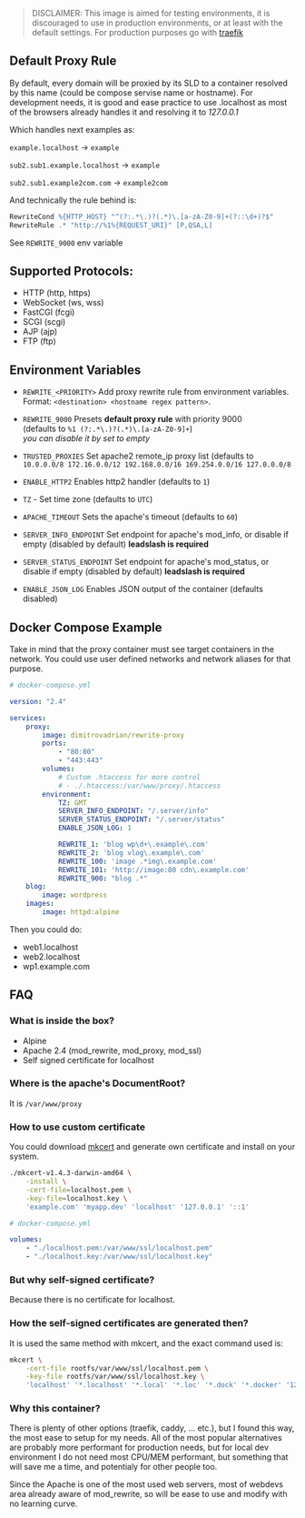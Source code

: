 > DISCLAIMER: This image is aimed for testing environments, it is discouraged to use in production environments, or at least with the default settings.
> For production purposes go with [traefik](https://traefik.io/)

## Default Proxy Rule

By default, every domain will be proxied by its SLD to a container resolved by this name (could be compose servise name or hostname). For development needs, it is good and ease practice to use .localhost as most of the browsers already handles it and resolving it to _127.0.0.1_

Which handles next examples as:

`example.localhost` -> `example`

`sub2.sub1.example.localhost` -> `example`

`sub2.sub1.example2com.com` -> `example2com`

And technically the rule behind is:

```apache
RewriteCond %{HTTP_HOST} "^(?:.*\.)?(.*)\.[a-zA-Z0-9]+(?::\d+)?$"
RewriteRule .* "http://%1%{REQUEST_URI}" [P,QSA,L]
```

See `REWRITE_9000` env variable

## Supported Protocols:

-   HTTP (http, https)
-   WebSocket (ws, wss)
-   FastCGI (fcgi)
-   SCGI (scgi)
-   AJP (ajp)
-   FTP (ftp)

## Environment Variables

-   `REWRITE_<PRIORITY>` Add proxy rewrite rule from environment variables. \
    Format: `<destination> <hostname regex pattern>`.

-   `REWRITE_9000` Presets **default proxy rule** with priority 9000 \
    (defaults to `%1 (?:.*\.)?(.*)\.[a-zA-Z0-9]+`)\
    _you can disable it by set to empty_

-   `TRUSTED_PROXIES` Set apache2 remote_ip proxy list (defaults to `10.0.0.0/8 172.16.0.0/12 192.168.0.0/16 169.254.0.0/16 127.0.0.0/8`

-   `ENABLE_HTTP2` Enables http2 handler (defaults to `1`)

-   `TZ` - Set time zone (defaults to `UTC`)

-   `APACHE_TIMEOUT` Sets the apache's timeout (defaults to `60`)

-   `SERVER_INFO_ENDPOINT` Set endpoint for apache's mod_info, or disable if empty (disabled by default) **leadslash is required**

-   `SERVER_STATUS_ENDPOINT` Set endpoint for apache's mod_status, or disable if empty (disabled by default) **leadslash is required**

-   `ENABLE_JSON_LOG` Enables JSON output of the container (defaults disabled)

## Docker Compose Example

Take in mind that the proxy container must see target containers in the network. You could use user defined networks and network aliases for that purpose.

```yaml
# docker-compose.yml

version: "2.4"

services:
    proxy:
        image: dimitrovadrian/rewrite-proxy
        ports:
            - "80:80"
            - "443:443"
        volumes:
            # Custom .htaccess for more control
            # - ./.htaccess:/var/www/proxy/.htaccess
        environment:
            TZ: GMT
            SERVER_INFO_ENDPOINT: "/.server/info"
            SERVER_STATUS_ENDPOINT: "/.server/status"
            ENABLE_JSON_LOG: 1

            REWRITE_1: 'blog wp\d+\.example\.com'
            REWRITE_2: 'blog vlog\.example\.com'
            REWRITE_100: 'image .*img\.example.com'
            REWRITE_101: 'http://image:80 cdn\.example.com'
            REWRITE_900: "blog .*"
    blog:
        image: wordpress
    images:
        image: httpd:alpine
```

Then you could do:

-   web1.localhost
-   web2.localhost
-   wp1.example.com

## FAQ

### What is inside the box?

-   Alpine
-   Apache 2.4 (mod_rewrite, mod_proxy, mod_ssl)
-   Self signed certificate for localhost

### Where is the apache's DocumentRoot?

It is `/var/www/proxy`

### How to use custom certificate

You could download [mkcert](https://github.com/FiloSottile/mkcert/releases) and generate own certificate and install on your system.

```bash
./mkcert-v1.4.3-darwin-amd64 \
    -install \
    -cert-file=localhost.pem \
    -key-file=localhost.key \
    'example.com' 'myapp.dev' 'localhost' '127.0.0.1' '::1'
```

```yaml
# docker-compose.yml

volumes:
    - "./localhost.pem:/var/www/ssl/localhost.pem"
    - "./localhost.key:/var/www/ssl/localhost.key"
```

### But why self-signed certificate?

Because there is no certificate for localhost.

### How the self-signed certificates are generated then?

It is used the same method with mkcert, and the exact command used is:

```bash
mkcert \
    -cert-file rootfs/var/www/ssl/localhost.pem \
    -key-file rootfs/var/www/ssl/localhost.key \
    'localhost' '*.localhost' '*.local' '*.loc' '*.dock' '*.docker' '127.0.0.1' '::1'
```

### Why this container?

There is plenty of other options (traefik, caddy, ... etc.), but I found this way, the most ease to setup for my needs. All of the most popular alternatives are probably more performant for production needs, but for local dev environment I do not need most CPU/MEM performant, but something that will save me a time, and potentialy for other people too.

Since the Apache is one of the most used web servers, most of webdevs area already aware of mod_rewrite, so will be ease to use and modify with no learning curve.
